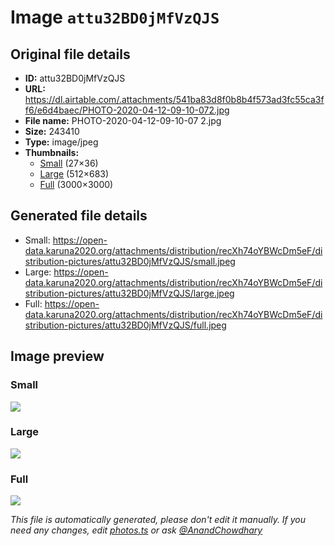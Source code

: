 # Image `attu32BD0jMfVzQJS`

## Original file details

- **ID:** attu32BD0jMfVzQJS
- **URL:** https://dl.airtable.com/.attachments/541ba83d8f0b8b4f573ad3fc55ca3ff6/e6d4baec/PHOTO-2020-04-12-09-10-072.jpg
- **File name:** PHOTO-2020-04-12-09-10-07 2.jpg
- **Size:** 243410
- **Type:** image/jpeg
- **Thumbnails:**
  - [Small](https://dl.airtable.com/.attachmentThumbnails/c337494fa1fb67a344a4eaca9b265700/ee896623) (27×36)
  - [Large](https://dl.airtable.com/.attachmentThumbnails/44d90f843ae2f2317caaf058153d291b/a0370faf) (512×683)
  - [Full](https://dl.airtable.com/.attachmentThumbnails/ab940e0f6320311214a18a316325eab3/9e472176) (3000×3000)

## Generated file details

- Small: https://open-data.karuna2020.org/attachments/distribution/recXh74oYBWcDm5eF/distribution-pictures/attu32BD0jMfVzQJS/small.jpeg
- Large: https://open-data.karuna2020.org/attachments/distribution/recXh74oYBWcDm5eF/distribution-pictures/attu32BD0jMfVzQJS/large.jpeg
- Full: https://open-data.karuna2020.org/attachments/distribution/recXh74oYBWcDm5eF/distribution-pictures/attu32BD0jMfVzQJS/full.jpeg

## Image preview

### Small

![](https://open-data.karuna2020.org/attachments/distribution/recXh74oYBWcDm5eF/distribution-pictures/attu32BD0jMfVzQJS/small.jpeg)

### Large

![](https://open-data.karuna2020.org/attachments/distribution/recXh74oYBWcDm5eF/distribution-pictures/attu32BD0jMfVzQJS/large.jpeg)

### Full

![](https://open-data.karuna2020.org/attachments/distribution/recXh74oYBWcDm5eF/distribution-pictures/attu32BD0jMfVzQJS/full.jpeg)

_This file is automatically generated, please don't edit it manually. If you need any changes, edit [photos.ts](/photos.ts) or ask [@AnandChowdhary](https://github.com/AnandChowdhary)_
